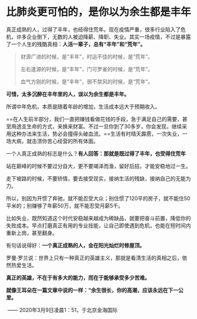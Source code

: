 

# 比肺炎更可怕的，是你以为余生都是丰年

真正成熟的人，过得了丰年，也经得住荒年。现在疫情严重，很多行业陷入了危机，许多企业倒下，无数的人被迫降薪、降职、失业。其实一场疫情，不过是暴露了一个人生的残酷真相：**人活一辈子，总有“丰年”和“荒年”。**

> 财源广进的时候，是“丰年”，时运不佳的时候，是“荒年”。
>
> 左右逢源的时候，是“丰年”，门可罗雀的时候，是“荒年”。
>
> 血气方刚的时候，是“丰年”，弱不禁风的时候，是“荒年”。

**可惜，太多沉醉在丰年里的人，误以为余生都是丰年。**

所谓中年危机，本质是随着年龄的增加，生活成本远大于预期收入。



==在人生前半部分，我们一直把赚钱看做花钱的手段，急于满足自己的需要，甚至用透支生命的方式，来换来财富。不过一旦你到了30多岁，你会发现，继续采用这种办法来生活，势必会撞得头破血流。==生活有时晴天霹雳，一次失业，一场大病，就击溃你苦心经营的所有体面。



一个人真正成熟的标志是什么？**有人回答：那就是既过得了丰年，也受得住荒年**

站在巅峰的时候不要过分自大，更不要竭泽而渔，留好后招，才能安稳地过一生。

走下坡路的时候，不要矫情，要去接受现实，接纳生活的残缺，接纳自己的无能为力。



所以，别因为开惯了奔驰，就不能忍受大众；别住惯了120平的房子，就不能住50平米的；别赚够了年薪50万，就不能忍受月薪5千。



比如失业，既然知道这个时代安稳越来越成为稀缺品，就要把奋斗前置，降低你的失败成本。早点打磨真正有用的专业技能，让自己即使遇到危机，也能在短时间内重新上岗，甚至翻身。

有句话说得好：**一个真正成熟的人，会在阳光灿烂时修屋顶。**



罗曼·罗兰说：世界上只有一种真正的英雄主义，那就是看清生活的真相之后，依然热爱生活。

**真正的英雄，不在于有多大的能力，而在于能够承受多少苦难。**

**就像王耳朵在一篇文章中说的一样：“余生很长，你的高潮，应该永远在下一公里。**



​                                           —— 2020年3月9日凌晨1：51，于北京金海国际


